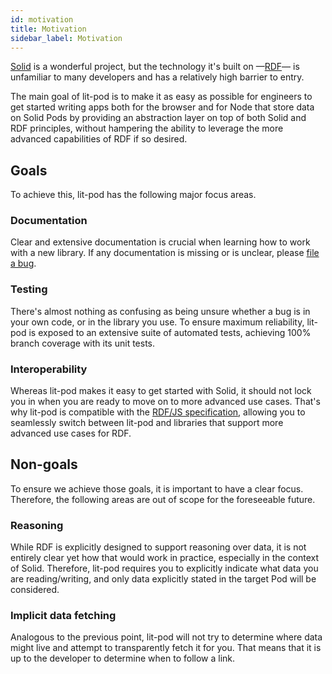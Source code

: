 ```yaml
---
id: motivation
title: Motivation
sidebar_label: Motivation
---
```


[Solid](https://solidproject.org) is a wonderful project, but the technology it's built on —[RDF](https://en.wikipedia.org/wiki/Resource_Description_Framework)— is unfamiliar to many developers and has a relatively high barrier to entry.

The main goal of lit-pod is to make it as easy as possible for engineers to get started writing apps both for the browser and for Node that store data on Solid Pods by providing an abstraction layer on top of both Solid and RDF principles, without hampering the ability to leverage the more advanced capabilities of RDF if so desired.

## Goals

To achieve this, lit-pod has the following major focus areas.

### Documentation

Clear and extensive documentation is crucial when learning how to work with a new library. If any documentation is missing or is unclear, please [file a bug](https://github.com/inrupt/lit-pod/issues/new?labels=documentation&template=docs_request.md).

### Testing

There's almost nothing as confusing as being unsure whether a bug is in your own code, or in the library you use. To ensure maximum reliability, lit-pod is exposed to an extensive suite of automated tests, achieving 100% branch coverage with its unit tests.

### Interoperability

Whereas lit-pod makes it easy to get started with Solid, it should not lock you in when you are ready to move on to more advanced use cases. That's why lit-pod is compatible with the [RDF/JS specification](https://rdf.js.org), allowing you to seamlessly switch between lit-pod and libraries that support more advanced use cases for RDF.

## Non-goals

To ensure we achieve those goals, it is important to have a clear focus. Therefore, the following areas are out of scope for the foreseeable future.

### Reasoning

While RDF is explicitly designed to support reasoning over data, it is not entirely clear yet how that would work in practice, especially in the context of Solid. Therefore, lit-pod requires you to explicitly indicate what data you are reading/writing, and only data explicitly stated in the target Pod will be considered.  

### Implicit data fetching

Analogous to the previous point, lit-pod will not try to determine where data might live and attempt to transparently fetch it for you. That means that it is up to the developer to determine when to follow a link.
